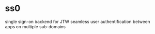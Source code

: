 # ss0
single sign-on backend for JTW seamless user authentification between apps on multiple sub-domains
